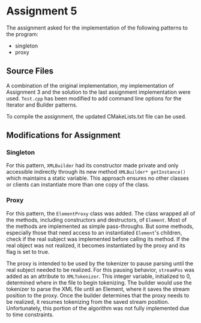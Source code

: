 # Assignment 5

The assignment asked for the implementation of the following patterns to the program:

- singleton
- proxy

## Source Files

A combination of the original implementation, my implementation of Assignment 3 and the solution to the last assignment implementation were used. `Test.cpp` has been modified to add command line options for the Iterator and Builder patterns.

To compile the assignment, the updated CMakeLists.txt file can be used.

## Modifications for Assignment

### Singleton

For this pattern, `XMLBuilder` had its constructor made private and only accessible indirectly through its new method `XMLBuilder* getInstance()` which maintains a static variable. This approach ensures no other classes or clients can instantiate more than one copy of the class.

### Proxy

For this pattern, the `ElementProxy` class was added. The class wrapped all of the methods, including constructors and destructors, of `Element`. Most of the methods are implemented as simple pass-throughs. But some methods, especially those that need access to an instantiated `Element`'s children, check if the real subject was implemented before calling its method. If the real object was not realized, it becomes instantiated by the proxy and its flag is set to true.

The proxy is intended to be used by the tokenizer to pause parsing until the real subject needed to be realized. For this pausing behavior, `streamPos` was added as an attribute to `XMLTokenizer`. This integer variable, initialized to 0, determined where in the file to begin tokenizing. The builder would use the tokenizer to parse the XML file until an Element, where it saves the stream position to the proxy. Once the builder determines that the proxy needs to be realized, it resumes tokenizing from the saved stream position. Unfortunately, this portion of the algorithm was not fully implemented due to time constraints.
